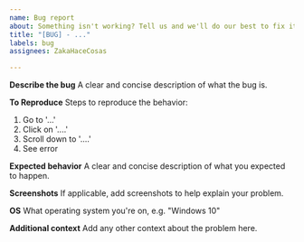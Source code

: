 ```yaml
---
name: Bug report
about: Something isn't working? Tell us and we'll do our best to fix it
title: "[BUG] - ..."
labels: bug
assignees: ZakaHaceCosas

---
```


**Describe the bug**
A clear and concise description of what the bug is.

**To Reproduce**
Steps to reproduce the behavior:
1. Go to '...'
2. Click on '....'
3. Scroll down to '....'
4. See error

**Expected behavior**
A clear and concise description of what you expected to happen.

**Screenshots**
If applicable, add screenshots to help explain your problem.

**OS**
What operating system you're on, e.g. "Windows 10"

**Additional context**
Add any other context about the problem here.
